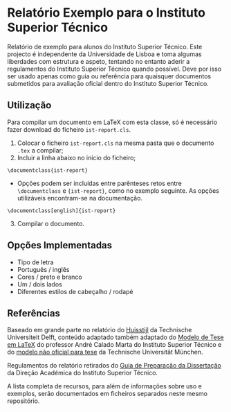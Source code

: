 # Relatório Exemplo para o Instituto Superior Técnico

Relatório de exemplo para alunos do Instituto Superior Técnico. Este projecto é independente da Universidade de Lisboa e toma algumas liberdades com estrutura e aspeto, tentando no entanto aderir a regulamentos do Instituto Superior Técnico quando possível. Deve por isso ser usado apenas como guia ou referência para quaisquer documentos submetidos para avaliação oficial dentro do Instituto Superior Técnico.

## Utilização

Para compilar um documento em LaTeX com esta classe, só é necessário fazer download do ficheiro `ist-report.cls`.
1. Colocar o ficheiro `ist-report.cls` na mesma pasta que o documento `.tex` a compilar;
2. Incluir a linha abaixo no início do ficheiro;
````
\documentclass{ist-report}
````
   - Opções podem ser incluídas entre parênteses retos entre `\documentclass` e `{ist-report}`, como no exemplo seguinte. As opções utilizáveis encontram-se na documentação.
````
\documentclass[english]{ist-report}
````
3. Compilar o documento.

## Opções Implementadas

* Tipo de letra
* Português / inglês
* Cores / preto e branco
* Um / dois lados
* Diferentes estilos de cabeçalho / rodapé

## Referências

Baseado em grande parte no relatório do [Huisstijl](https://www.tudelft.nl/huisstijl/ "Huisstijl TU Delft") da Technische Universiteit Delft, conteúdo adaptado também adaptado do [Modelo de Tese em LaTeX](https://fenix.tecnico.ulisboa.pt/homepage/ist31052/documentos-para-elaboracao-da-tese "Modelo de Tese em LaTeX") do professor André Calado Marta do Instituto Superior Técnico e do [modelo não oficial para tese](https://github.com/fwalch/tum-thesis-latex "TUM LaTeX Thesis") da Technische Universität München.

Regulamentos do relatório retirados do [Guia de Preparação da Dissertação](https://academica.tecnico.ulisboa.pt/files/sites/54/guia-de-preparacao-da-dissertacao-1516.pdf "Guia de Preparação da Dissertação") da Direção Académica do Instituto Superior Técnico.

A lista completa de recursos, para além de informações sobre uso e exemplos, serão documentados em ficheiros separados neste mesmo repositório.
